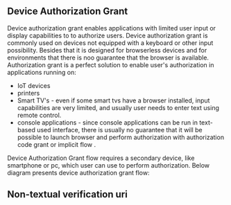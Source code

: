 ## Device Authorization Grant
Device authorization grant enables applications with limited user input or display capabilities to to authorize users. Device authorization grant is commonly used on devices not equipped with a keyboard or other input possibility. Besides that it is designed for browserless devices and for environments that there is noo guarantee that the browser is available. Authorization grant is a perfect solution to enable user's authorization in applications running on:
* IoT devices
* printers
* Smart TV's - even if some smart tvs have a browser installed, input capabilities are very limited, and usually user needs to enter text using remote control.
* console applications - since console applications can be run in text-based used interface, there is usually no guarantee that it will be possible to launch browser and perform authorization with authorization code grant or implicit flow .

Device Authorization Grant flow requires a secondary device, like smartphone or pc, which user can use to perform authorization. Below diagram presents device authorization grant flow:

## Non-textual verification uri



